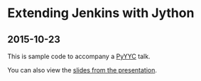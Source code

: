 # Extending Jenkins with Jython
## 2015-10-23

This is sample code to accompany a [PyYYC](http://www.meetup.com/py-yyc/) talk.

You can also view the [slides from the presentation](https://andrew.neitsch.ca/extending-jenkins-with-jython.pdf).
